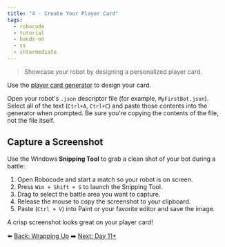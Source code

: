 ```yaml
---
title: "4 - Create Your Player Card"
tags:
  - robocode
  - tutorial
  - hands-on
  - cs
  - intermediate
---
```


> Showcase your robot by designing a personalized player card.


Use the [player card generator](https://docs.google.com/forms/d/e/1FAIpQLSeO3NAcXqPCaacO21ZvApGUHdzv9Nuon2acvDtka6GBHQW6Hw/viewform?usp=header) to design your card.

Open your robot's `.json` descriptor file (for example, `MyFirstBot.json`).
Select all of the text (`Ctrl+A`, `Ctrl+C`) and paste those contents into the
generator when prompted. Be sure you're copying the contents of the file, not
the file itself.

## Capture a Screenshot

Use the Windows **Snipping Tool** to grab a clean shot of your bot during a battle:

1. Open Robocode and start a match so your robot is on screen.
2. Press `Win + Shift + S` to launch the Snipping Tool.
3. Drag to select the battle area you want to capture.
4. Release the mouse to copy the screenshot to your clipboard.
5. Paste (`Ctrl + V`) into Paint or your favorite editor and save the image.

A crisp screenshot looks great on your player card!

⬅️ [Back: Wrapping Up](/robocode/Day-10/02_wrap_up)
➡️ [Next: Day 11+](/robocode/Day-11+/index)
